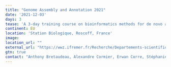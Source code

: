 ```yaml
---
title: "Genome Assembly and Annotation 2021"
date: '2021-12-03'
days: 3
tease: 'A 3-day training course on bioinformatics methods for de novo assembly and structural and functional annotation of genomes using short (Illumina) and long reads (PacBio / Oxford Nanopore) sequencing technologies (will be run in french).'
continent: EU
location: 'Station Biologique, Roscoff, France'
image:
location_url: ""
external_url: "https://wwz.ifremer.fr/Recherche/Departements-scientifiques/Departement-Infrastructures-de-Recherche-et-Systemes-d-Information/Bioinformatique/Animations-scientifiques/Formation-Assemblage-et-Annotation-de-genome-2021"
gtn: true
contact: "Anthony Bretaudeau, Alexandre Cormier, Erwan Corre, Stéphanie Robin"
---
```


